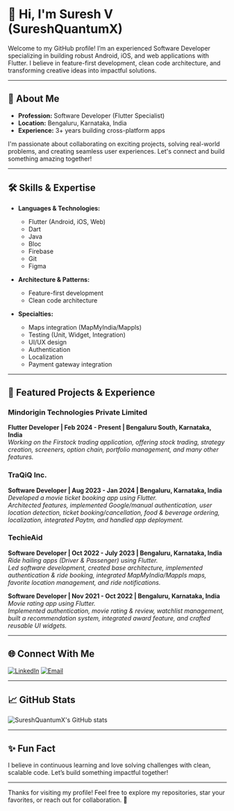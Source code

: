# 👋 Hi, I'm Suresh V (SureshQuantumX)

Welcome to my GitHub profile! I’m an experienced Software Developer specializing in building robust Android, iOS, and web applications with Flutter. I believe in feature-first development, clean code architecture, and transforming creative ideas into impactful solutions.

---

## 🚀 About Me

- **Profession:** Software Developer (Flutter Specialist)
- **Location:** Bengaluru, Karnataka, India
- **Experience:** 3+ years building cross-platform apps

I'm passionate about collaborating on exciting projects, solving real-world problems, and creating seamless user experiences. Let's connect and build something amazing together!

---

## 🛠️ Skills & Expertise

- **Languages & Technologies:**  
  - Flutter (Android, iOS, Web)  
  - Dart  
  - Java  
  - Bloc  
  - Firebase  
  - Git  
  - Figma

- **Architecture & Patterns:**  
  - Feature-first development  
  - Clean code architecture

- **Specialties:**  
  - Maps integration (MapMyIndia/Mappls)  
  - Testing (Unit, Widget, Integration)  
  - UI/UX design  
  - Authentication  
  - Localization  
  - Payment gateway integration

---

## 📂 Featured Projects & Experience

### Mindorigin Technologies Private Limited  
**Flutter Developer | Feb 2024 - Present | Bengaluru South, Karnataka, India**  
_Working on the Firstock trading application, offering stock trading, strategy creation, screeners, option chain, portfolio management, and many other features._

### TraQiQ Inc.  
**Software Developer | Aug 2023 - Jan 2024 | Bengaluru, Karnataka, India**  
_Developed a movie ticket booking app using Flutter.  
Architected features, implemented Google/manual authentication, user location detection, ticket booking/cancellation, food & beverage ordering, localization, integrated Paytm, and handled app deployment._

### TechieAid  
**Software Developer | Oct 2022 - July 2023 | Bengaluru, Karnataka, India**  
_Ride hailing apps (Driver & Passenger) using Flutter.  
Led software development, created base architecture, implemented authentication & ride booking, integrated MapMyIndia/Mappls maps, favorite location management, and ride notifications._

**Software Developer | Nov 2021 - Oct 2022 | Bengaluru, Karnataka, India**  
_Movie rating app using Flutter.  
Implemented authentication, movie rating & review, watchlist management, built a recommendation system, integrated award feature, and crafted reusable UI widgets._

---

## 🌐 Connect With Me

[![LinkedIn](https://img.shields.io/badge/LinkedIn-blue?logo=linkedin&logoColor=white&style=for-the-badge)](https://www.linkedin.com/in/suresh-v-22b09a211/)
[![Email](https://img.shields.io/badge/Email-red?logo=gmail&logoColor=white&style=for-the-badge)](mailto:i.am.suresh.venkatamuni@gmail.com)

---

## 📈 GitHub Stats

![SureshQuantumX's GitHub stats](https://github-readme-stats.vercel.app/api?username=SureshQuantumX&show_icons=true&theme=radical)

---

## ✨ Fun Fact

I believe in continuous learning and love solving challenges with clean, scalable code. Let’s build something impactful together!

---

Thanks for visiting my profile! Feel free to explore my repositories, star your favorites, or reach out for collaboration. 🚀
